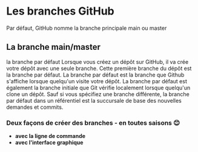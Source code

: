 # Les branches GitHub

Par défaut, GitHub nomme la branche principale main ou master

## La branche main/master ##
la branche par défaut 
Lorsque vous créez un dépôt sur GitHub, il va crée votre dépôt avec une seule branche. Cette première branche du dépôt est la branche par défaut. La branche par défaut est la branche que Github s'affiche lorsque quelqu'un visite votre dépôt. La branche par défaut est également la branche initiale que Git vérifie localement lorsque quelqu'un clone un dépôt. Sauf si vous spécifiez une branche différente, la branche par défaut dans un référentiel est la succursale de base des nouvelles demandes et commits.


### Deux façons de créer des branches - en toutes saisons 😊 ###
- **avec la ligne de commande**
- **avec l'interface graphique**
